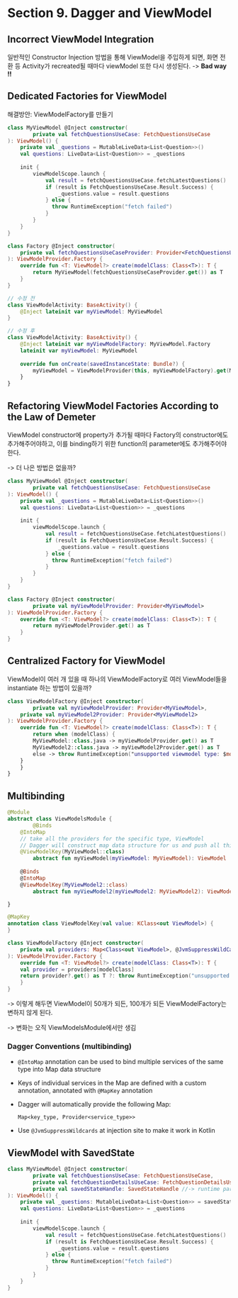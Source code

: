 # Section 9. Dagger and ViewModel 

## Incorrect ViewModel Integration

일반적인 Constructor Injection 방법을 통해 ViewModel을 주입하게 되면, 화면 전환 등 Activity가 recreated될 때마다 viewModel 또한 다시 생성된다. -> **Bad way !!**



## Dedicated Factories for ViewModel

해결방안: ViewModelFactory를 만들기

```kotlin
class MyViewModel @Inject constructor(
		private val fetchQuestionsUseCase: FetchQuestionsUseCase
): ViewModel() {
  	private val _questions = MutableLiveData<List<Question>>()
  	val questions: LiveData<List<Question>> = _questions
  
  	init {
      	viewModelScope.launch {
          	val result = fetchQuestionsUseCase.fetchLatestQuestions()
          	if (result is FetchQuestionsUseCase.Result.Success) {
              	_questions.value = result.questions
            } else {
              throw RuntimeException("fetch failed")
            }
        }
    }
}

class Factory @Inject constructor(
  	private val fetchQuestionsUseCaseProvider: Provider<FetchQuestionsUseCase>
): ViewModelProvider.Factory {
	override fun <T: ViewModel?> create(modelClass: Class<T>): T {
		return MyViewModel(fetchQuestionsUseCaseProvider.get()) as T
	}
}
```

```kotlin
// 수정 전
class ViewModelActivity: BaseActivity() {
  	@Inject lateinit var myViewModel: MyViewModel
}

// 수정 후
class ViewModelActivity: BaseActivity() {
  	@Inject lateinit var myViewModelFactory: MyViewModel.Factory
  	lateinit var myViewModel: MyViewModel
		
  	override fun onCreate(savedInstanceState: Bundle?) {
      	myViewModel = ViewModelProvider(this, myViewModelFactory).get(MyViewModel::class.java)
    }
}

```



## Refactoring ViewModel Factories According to the Law of Demeter

ViewModel constructor에 property가 추가될 때마다 Factory의 constructor에도 추가해주어야하고, 이를 binding하기 위한 function의 parameter에도 추가해주어야 한다.

-> 더 나은 방법은 없을까?

```kotlin
class MyViewModel @Inject constructor(
		private val fetchQuestionsUseCase: FetchQuestionsUseCase
): ViewModel() {
  	private val _questions = MutableLiveData<List<Question>>()
  	val questions: LiveData<List<Question>> = _questions
  
  	init {
      	viewModelScope.launch {
          	val result = fetchQuestionsUseCase.fetchLatestQuestions()
          	if (result is FetchQuestionsUseCase.Result.Success) {
              	_questions.value = result.questions
            } else {
              throw RuntimeException("fetch failed")
            }
        }
    }
}

class Factory @Inject constructor(
		private val myViewModelProvider: Provider<MyViewModel>
): ViewModelProvider.Factory {
	override fun <T: ViewModel?> create(modelClass: Class<T>): T {
		return myViewModelProvider.get() as T
	}
}
```



## Centralized Factory for ViewModel

ViewModel이 여러 개 있을 때 하나의 ViewModelFactory로 여러 ViewModel들을 instantiate 하는 방법이 있을까?

```kotlin
class ViewModelFactory @Inject constructor(
		private val myViewModelProvider: Provider<MyViewModel>,
  	private val myViewModel2Provider: Provider<MyViewModel2>
): ViewModelProvider.Factory {
	override fun <T: ViewModel?> create(modelClass: Class<T>): T {
		return when (modelClass) {
      	MyViewModel::class.java -> myViewModelProvider.get() as T
      	MyViewModel2::class.java -> myViewModel2Provider.get() as T
      	else -> throw RuntimeException("unsupported viewmodel type: $modelClass")
    }
	}
}
```



## Multibinding

```kotlin
@Module
abstract class ViewModelsModule {
		@Binds
  	@IntoMap 
  	// take all the providers for the specific type, ViewModel
  	// Dagger will construct map data structure for us and push all this viewModels
  	@ViewModelKey(MyViewModel::class)
		abstract fun myViewModel(myViewModel: MyViewModel): ViewModel
  	
  	@Binds
  	@IntoMap
  	@ViewModelKey(MyViewModel2::class)
		abstract fun myViewModel2(myViewModel2: MyViewModel2): ViewModel

}
```

```kotlin
@MapKey
annotation class ViewModelKey(val value: KClass<out ViewModel>) {
}
```

```kotlin
class ViewModelFactory @Inject constructor(
  	private val providers: Map<Class<out ViewModel>, @JvmSuppressWildCards Provider<ViewModel>>
): ViewModelProvider.Factory {
	override fun <T: ViewModel?> create(modelClass: Class<T>): T {
    val provider = providers[modelClass]
    return provider?.get() as T ?: throw RuntimeException("unsupported viewmodel type: $modelClass")
	}
}
```

-> 이렇게 해두면 ViewModel이 50개가 되든, 100개가 되든 ViewModelFactory는 변하지 않게 된다.

-> 변화는 오직 ViewModelsModule에서만 생김



### Dagger Conventions (multibinding)

- `@IntoMap` annotation can be used to bind multiple services of the same type into Map data structure

- Keys of individual services in the Map are defined with a custom annotation, annotated with `@MapKey` annotation

- Dagger will automatically provide the following Map: 

  `Map<key_type, Provider<service_type>>`

- Use `@JvmSuppressWildcards` at injection site to make it work in Kotlin



## ViewModel with SavedState

```kotlin
class MyViewModel @Inject constructor(
		private val fetchQuestionsUseCase: FetchQuestionsUseCase,
		private val fetchQuestionDetailsUseCase: FetchQuestionDetailsUseCase,
		private val savedStateHandle: SavedStateHandle //-> runtime parameter
): ViewModel() {
  	private val _questions: MutableLiveData<List<Question>> = savedStateHandle.getLiveData("questions")
  	val questions: LiveData<List<Question>> = _questions
  
  	init {
      	viewModelScope.launch {
          	val result = fetchQuestionsUseCase.fetchLatestQuestions()
          	if (result is FetchQuestionsUseCase.Result.Success) {
              	_questions.value = result.questions
            } else {
              throw RuntimeException("fetch failed")
            }
        }
    }
}
```

